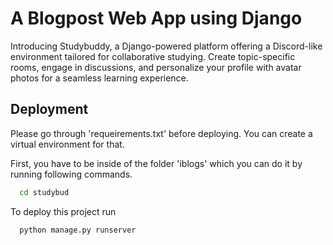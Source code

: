 
# A Blogpost Web App using Django

Introducing Studybuddy, a Django-powered platform offering a Discord-like environment tailored for collaborative studying. Create topic-specific rooms, engage in discussions, and personalize your profile with avatar photos for a seamless learning experience.

## Deployment

Please go through 'requeirements.txt' before deploying. You can create a virtual environment for that.

First, you have to be inside of the folder 'iblogs' which you can do it by running following commands.

```bash
  cd studybud
```

To deploy this project run

```bash
  python manage.py runserver
```


